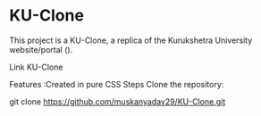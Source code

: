 # KU-Clone
This project is a KU-Clone, a replica of the Kurukshetra University website/portal ().

Link
KU-Clone

Features
:Created in pure CSS
Steps
Clone the repository:

git clone https://github.com/muskanyadav29/KU-Clone.git
